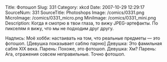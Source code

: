 Title: Фотошоп 
Slug: 331 
Category: xkcd 
Date: 2007-10-29 12:29:17 
SourceNum: 331 
SourceTitle: Photoshops 
Image: /comics/0331.png 
MicroImage: /comics/0331_micro.png 
MiniImage: /comics/0331_mini.png 
Description: Когда я смотрю в твои глаза, то вижу JPEG-артефакты. По пикселям я вижу, что мы не подходим друг другу. 

Надпись: Моё хобби: настаивать на том, что реальные предметы — это фотошоп.
[Девушка показывает саблю парню]
Девушка: Это фамильная сабля XIX века.
Парень: Похоже, это фотошоп.
Девушка: Хм?
Парень: Ага, отражения совсем неправильные. Точно фотошоп.